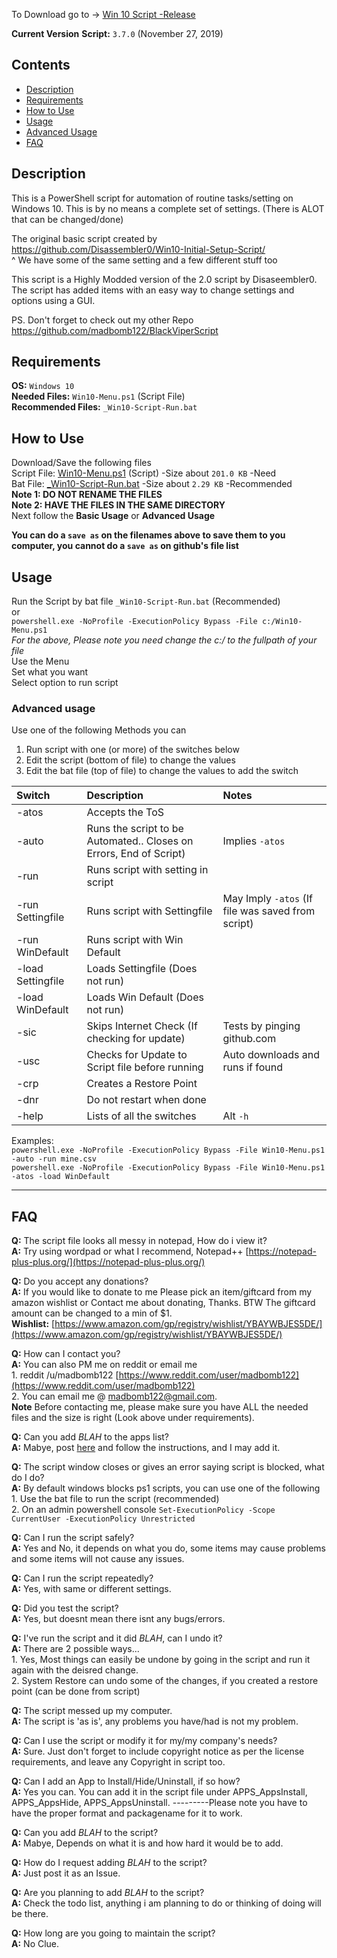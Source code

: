 To Download go to -> [Win 10 Script -Release](https://github.com/madbomb122/Win10Script/releases)

**Current Version**
**Script:** `3.7.0` (November 27, 2019)


## Contents
 - [Description](#description)
 - [Requirements](#requirements)
 - [How to Use](#how-to-use)
 - [Usage](#usage)
 - [Advanced Usage](#advanced-usage)
 - [FAQ](#faq)


## Description
This is a PowerShell script for automation of routine tasks/setting on Windows 10. 
This is by no means a complete set of settings. (There is ALOT that can be changed/done)

The original basic script created by https://github.com/Disassembler0/Win10-Initial-Setup-Script/  
^ We have some of the same setting and a few different stuff too

This script is a Highly Modded version of the 2.0 script by Disaseembler0.
The script has added items with an easy way to change settings and options using a GUI.

PS. Don't forget to check out my other Repo https://github.com/madbomb122/BlackViperScript 


## Requirements
**OS:** `Windows 10`  
**Needed Files:** `Win10-Menu.ps1` (Script File)  
**Recommended Files:** `_Win10-Script-Run.bat` 


## How to Use
Download/Save the following files  
Script File: [Win10-Menu.ps1](https://github.com/madbomb122/Win10Script/raw/master/Win10-Menu.ps1) (Script) -Size about `201.0 KB` -Need  
Bat File: [_Win10-Script-Run.bat](https://github.com/madbomb122/Win10Script/raw/master/_Win10-Script-Run.bat) -Size about `2.29 KB` -Recommended  
  **Note 1: DO NOT RENAME THE FILES**  
  **Note 2: HAVE THE FILES IN THE SAME DIRECTORY**  
Next follow the **Basic Usage** or **Advanced Usage**  

**You can do a `save as` on the filenames above to save them to you computer, you cannot do a `save as` on github's file list**  


## Usage
Run the Script by bat file `_Win10-Script-Run.bat` (Recommended)  
or  
`powershell.exe -NoProfile -ExecutionPolicy Bypass -File c:/Win10-Menu.ps1`   
*For the above, Please note you need change the c:/ to the fullpath of your file*  
Use the Menu  
Set what you want  
Select option to run script  


### Advanced usage
Use one of the following Methods you can 
1. Run script with one (or more) of the switches below
2. Edit the script (bottom of file) to change the values
3. Edit the bat file (top of file) to change the values to add the switch

|   Switch  | Description                                                         | Notes                            |
| :-------- | :-------------------------------------------------------------------| :------------------------------- |
| -atos     | Accepts the ToS                                                     |                                  |
| -auto     | Runs the script to be Automated.. Closes on Errors, End of Script)  | Implies `-atos`                  |
| -run      | Runs script with setting in script                                  |                                  |
| -run Settingfile    | Runs script with Settingfile                              | May Imply `-atos` (If file was saved from script) |
| -run WinDefault     | Runs script with Win Default                              |                                  |
| -load Settingfile   | Loads Settingfile (Does not run)                          |                                  |
| -load WinDefault    | Loads Win Default (Does not run)                          |                                  |
| -sic      | Skips Internet Check (If checking for update)                       | Tests by pinging github.com      |
| -usc      | Checks for Update to Script file before running                     | Auto downloads and runs if found |
| -crp      | Creates a Restore Point                                             |                                  |
| -dnr      | Do not restart when done                                            |                                  |
| -help     | Lists of all the switches                                           | Alt `-h`                         |

Examples:  
`powershell.exe -NoProfile -ExecutionPolicy Bypass -File Win10-Menu.ps1 -auto -run mine.csv`  
`powershell.exe -NoProfile -ExecutionPolicy Bypass -File Win10-Menu.ps1 -atos -load WinDefault`

******
## FAQ
**Q:** The script file looks all messy in notepad, How do i view it?  
**A:** Try using wordpad or what I recommend, Notepad++ [https://notepad-plus-plus.org/](https://notepad-plus-plus.org/) 

**Q:** Do you accept any donations?  
**A:** If you would like to donate to me Please pick an item/giftcard from my amazon wishlist or Contact me about donating, Thanks. BTW The giftcard amount can be changed to a min of $1.  
**Wishlist:** [https://www.amazon.com/gp/registry/wishlist/YBAYWBJES5DE/](https://www.amazon.com/gp/registry/wishlist/YBAYWBJES5DE/)

**Q:** How can I contact you?  
**A:** You can also PM me on reddit or email me  
         1. reddit /u/madbomb122 [https://www.reddit.com/user/madbomb122](https://www.reddit.com/user/madbomb122)  
         2. You can email me @ madbomb122@gmail.com.  
**Note** Before contacting me, please make sure you have ALL the needed files and the size is right (Look above under requirements). 

**Q:** Can you add *BLAH* to the apps list?  
**A:** Mabye, post [here](https://github.com/madbomb122/Win10Script/issues/8) and follow the instructions, and I may add it. 


**Q:** The script window closes or gives an error saying script is blocked, what do I do?  
**A:** By default windows blocks ps1 scripts, you can use one of the following  
         1. Use the bat file to run the script (recommended)  
         2. On an admin powershell console `Set-ExecutionPolicy -Scope CurrentUser -ExecutionPolicy Unrestricted`

**Q:** Can I run the script safely?  
**A:** Yes and No, it depends on what you do, some items may cause problems and some items will not cause any issues.

**Q:** Can I run the script repeatedly?  
**A:** Yes, with same or different settings.

**Q:** Did you test the script?  
**A:** Yes, but doesnt mean there isnt any bugs/errors.

**Q:** I've run the script and it did *BLAH*, can I undo it?  
**A:** There are 2 possible ways...  
         1. Yes, Most things can easily be undone by going in the script and run it again with the deisred change.  
         2. System Restore can undo some of the changes, if you created a restore point (can be done from script)

**Q:** The script messed up my computer.  
**A:** The script is 'as is', any problems you have/had is not my problem.

**Q:** Can I use the script or modify it for my/my company's needs?  
**A:** Sure. Just don't forget to include copyright notice as per the license requirements, and leave any Copyright in script too.

**Q:** Can I add an App to Install/Hide/Uninstall, if so how?  
**A:** Yes you can. You can add it in the script file under APPS_AppsInstall, APPS_AppsHide, APPS_AppsUninstall.
---------Please note you have to have the proper format and packagename for it to work.

**Q:** Can you add *BLAH* to the script?  
**A:** Mabye, Depends on what it is and how hard it would be to add. 

**Q:** How do I request adding *BLAH* to the script?  
**A:** Just post it as an Issue.

**Q:** Are you planning to add *BLAH* to the script?  
**A:** Check the todo list, anything i am planning to do or thinking of doing will be there.

**Q:** How long are you going to maintain the script?  
**A:** No Clue.
